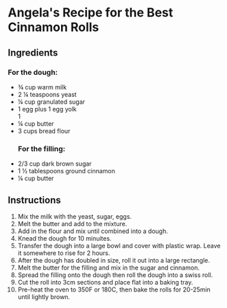 <h1>Angela's Recipe for the Best Cinnamon Rolls</h1>

<h2>Ingredients</h2>

<h3>For the dough:</h3>
<ul>
<li>¾ cup warm milk</li>
<li>2 ¼ teaspoons yeast</li>
<li>¼ cup granulated sugar</li>
<li>1 egg plus 1 egg yolk</li>1 
<li>¼ cup butter</li>
<li>3 cups bread flour</li>
</ul>
<ul>
<h3>For the filling:</h3>
<li>2/3 cup dark brown sugar</li> 
<li>1 ½ tablespoons ground cinnamon</li>
<li>¼ cup butter</li>
</ul>
<h2>Instructions</h2>
<ol>
<li>Mix the milk with the yeast, sugar, eggs.</li>
<li>Melt the butter and add to the mixture.</li>
<li>Add in the flour and mix until combined into a dough.</li>
<li>Knead the dough for 10 minuites.</li> 
<li>Transfer the dough into a large bowl and cover with plastic wrap. Leave it somewhere to rise for 2 hours.</li>
<li>After the dough has doubled in size, roll it out into a large rectangle. </li>
<li>Melt the butter for the filling and mix in the sugar and cinnamon.</li>
<li>Spread the filling onto the dough then roll the dough into a swiss roll.</li>
<li>Cut the roll into 3cm sections and place flat into a baking tray.</li>
<li>Pre-heat the oven to 350F or 180C, then bake the rolls for 20-25min until lightly brown. </li>
</ol>

